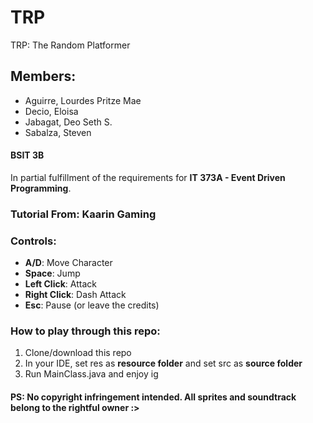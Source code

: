 # TRP
TRP: The Random Platformer

## Members:
- Aguirre, Lourdes Pritze Mae
- Decio, Eloisa
- Jabagat, Deo Seth S.
- Sabalza, Steven

#### BSIT 3B

In partial fulfillment of the requirements for **IT 373A - Event Driven Programming**.

### Tutorial From: Kaarin Gaming

### Controls:
- **A/D**: Move Character
- **Space**: Jump
- **Left Click**: Attack
- **Right Click**: Dash Attack
- **Esc**: Pause (or leave the credits)

### How to play through this repo:
1. Clone/download this repo
2. In your IDE, set res as **resource folder** and set src as **source folder**
3. Run MainClass.java and enjoy ig

#### PS: No copyright infringement intended. All sprites and soundtrack belong to the rightful owner :>